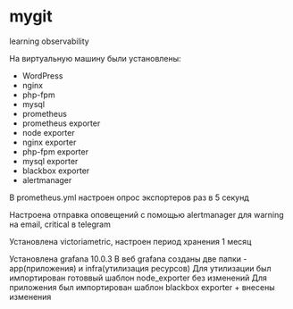 # mygit
learning observability

На виртуальную машину были установлены:
- WordPress
- nginx
- php-fpm
- mysql
- prometheus
- prometheus exporter
- node exporter
- nginx exporter
- php-fpm exporter
- mysql exporter
- blackbox exporter
- alertmanager

В prometheus.yml настроен опрос экспортеров раз в 5 секунд

Настроена отправка оповещений с помощью alertmanager для warning на email, critical в telegram

Установлена victoriametric, настроен период хранения 1 месяц

Установлена grafana 10.0.3
В веб grafana созданы две папки - app(приложения) и infra(утилизация ресурсов)
Для утилизации был импортирован готоввый шаблон node_exporter без изменений
Для приложения был импортирован шаблон blackbox exporter + внесены изменения
